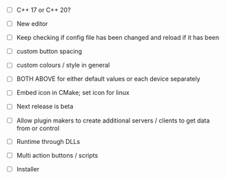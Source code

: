 - [ ] C++ 17 or C++ 20?
- [ ] New editor
- [ ] Keep checking if config file has been changed and reload if it has been
- [ ] custom button spacing
- [ ] custom colours / style in general
- [ ] BOTH ABOVE for either default values or each device separately
- [ ] Embed icon in CMake; set icon for linux
- [ ] Next release is beta
- [ ] Allow plugin makers to create additional servers / clients to get data from or control
- [ ] Runtime through DLLs
- [ ] Multi action buttons / scripts

- [ ] Installer
